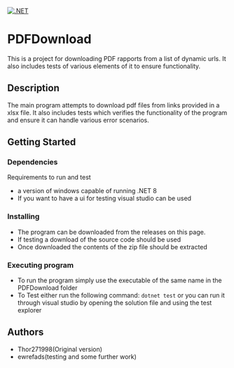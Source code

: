[![.NET](https://github.com/ewrefads/PDFDownload/actions/workflows/dotnet.yml/badge.svg)](https://github.com/ewrefads/PDFDownload/actions/workflows/dotnet.yml)
# PDFDownload
This is a project for downloading PDF rapports from a list of dynamic urls. It also includes tests of various elements of it to ensure functionality.

## Description

The main program attempts to download pdf files from links provided in a xlsx file. It also includes tests which verifies the functionality of the program and ensure it can handle various error scenarios.

## Getting Started

### Dependencies
Requirements to run and test
* a version of windows capable of running .NET 8
* If you want to have a ui for testing visual studio can be used
### Installing

* The program can be downloaded from the releases on this page.
* If testing a download of the source code should be used
* Once downloaded the contents of the zip file should be extracted 

### Executing program

* To run the program simply use the executable of the same name in the PDFDownload folder
* To Test either run the following command: ```dotnet test``` or you can run it through visual studio by opening the solution file and using the test explorer

## Authors
* Thor271998(Original version)
* ewrefads(testing and some further work)
